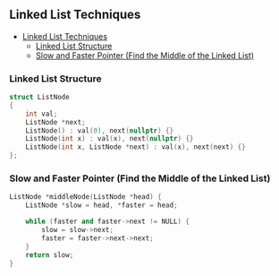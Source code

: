 ## Linked List Techniques

- [Linked List Techniques](#linked-list-techniques)
  - [Linked List Structure](#linked-list-structure)
  - [Slow and Faster Pointer (Find the Middle of the Linked List)](#slow-and-faster-pointer-find-the-middle-of-the-linked-list)


### Linked List Structure

```c++
struct ListNode
{
    int val;
    ListNode *next;
    ListNode() : val(0), next(nullptr) {}
    ListNode(int x) : val(x), next(nullptr) {}
    ListNode(int x, ListNode *next) : val(x), next(next) {}
};
```

### Slow and Faster Pointer (Find the Middle of the Linked List)

```c++
ListNode *middleNode(ListNode *head) {
    ListNode *slow = head, *faster = head;

    while (faster and faster->next != NULL) {
        slow = slow->next;
        faster = faster->next->next;
    }
    return slow;
}
```
